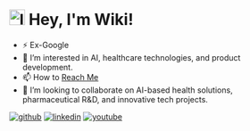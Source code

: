 # <img src="https://img.icons8.com/?size=100&id=V5cGWnc9R4xj&format=png&color=000000" alt="Icons8 Görseli" width="28" height="28"> Hey, I'm Wiki!



- ⚡ Ex-Google
- 👀 I’m interested in AI, healthcare technologies, and product development.
- 📫 How to [Reach Me](https://www.linkedin.com/in/efe-turgut-3616b5274/)
- 💞️ I’m looking to collaborate on AI-based health solutions, pharmaceutical R&D, and innovative tech projects.

[![github](https://img.icons8.com/color/50/000000/github-2.png)](https://github.com/finewiki)
[![linkedin](https://img.icons8.com/office/40/000000/linkedin.png)](https://www.linkedin.com/in/efe-turgut-3616b5274/) 
[![youtube](https://img.icons8.com/office/40/000000/youtube.png)](https://www.youtube.com/@SpayAI)

